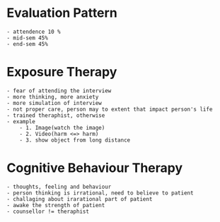 # Evaluation Pattern
    - attendence 10 %
    - mid-sem 45%
    - end-sem 45% 

# Exposure Therapy
    - fear of attending the interview
    - more thinking, more anxiety 
    - more simulation of interview
    - not proper care, person may to extent that impact person's life
    - trained theraphist, otherwise
    - example 
        - 1. Image(watch the image)
        - 2. Video(harm <=> harm)
        - 3. show object from long distance

# Cognitive Behaviour Therapy
    - thoughts, feeling and behaviour
    - person thinking is irrational, need to believe to patient
    - challaging about irarational part of patient   
    - awake the strength of patient
    - counsellor != theraphist

    
# 